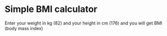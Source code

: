 # Simple BMI calculator

Enter your weight in kg (82) and your height in cm (176) and you will get BMI (body mass index)